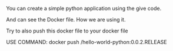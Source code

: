 You can create a simple python application using the give code. 

And can see the Docker file. How we are using it.

Try to also push this docker file to your docker file

USE COMMAND:
docker push <your-username>/hello-world-python:0.0.2.RELEASE
